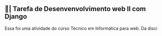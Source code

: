 ## 📑| Tarefa de Desenvenvolvimento web II com Django

  Essa foi uma atividade do curso Técnico em Informática para web. Da disci
 
